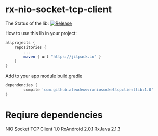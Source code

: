 # rx-nio-socket-tcp-client

The Status of the lib: 
[![Release](https://jitpack.io/v/alexdeww/rx-nio-socket-tcp-client.svg)](https://jitpack.io/#AlexDeww/rx-nio-socket-tcp-client/1.0)

How to use this lib in your project:
```gradle
allprojects {
	repositories {
		...
		maven { url "https://jitpack.io" }
	}
}
```

Add to your app module build.gradle
```gradle
dependencies {
        compile 'com.github.alexdeww:rxniosockettcpclientlib:1.0'
}
```

# Reqiure dependencies
NIO Socket TCP Client 1.0
RxAndroid 2.0.1
RxJava 2.1.3
